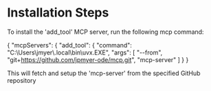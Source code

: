 # Installation Steps

To install the 'add_tool' MCP server, run the following mcp command:

{
  "mcpServers": {
  "add_tool": {
	"command": "C:\\Users\\jmyer\\.local\\bin\\uvx.EXE",
    "args": [
      "--from",
      "git+https://github.com/jpmyer-ode/mcp.git",
      "mcp-server"
    ]
  }
}

This will fetch and setup the 'mcp-server' from the specified GitHub repository